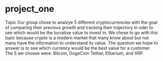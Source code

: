 # project_one

Topic
Our group chose to analzye 5 different cryptocurrencies with the goal of comparing their previous growth and tracking their trajectory in oder to see which would be the lucrative value to invest in. We chose to go with this topic because crypto is a modern market that many know about but not many have the information to understand its value. The question we hope to answer is to see which currency would be the best value for a customer. The 5 we choose were: Bitcoin, DogeCoin Tether, Etherium, and XRP.



